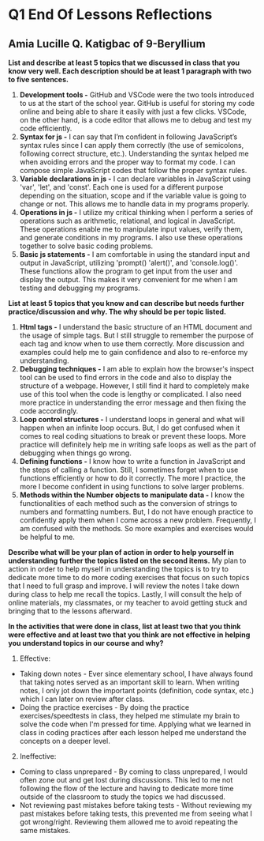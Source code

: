 # **Q1 End Of Lessons Reflections**
## **Amia Lucille Q. Katigbac of 9-Beryllium**

**List and describe at least 5 topics that we discussed in class that you know very well. Each description should be at least 1 paragraph with two to five sentences.**

1. **Development tools -** GitHub and VSCode were the two tools introduced to us at the start of the school year. GitHub is useful for storing my code online and being able to share it easily with just a few clicks. VSCode, on the other hand, is a code editor that allows me to debug and test my code efficiently.  
2. **Syntax for js -** I can say that I’m confident in following JavaScript’s syntax rules since I can apply them correctly (the use of semicolons, following correct structure, etc.). Understanding the syntax helped me when avoiding errors and the proper way to format my code. I can compose simple JavaScript codes that follow the proper syntax rules.
3. **Variable declarations in js -**  I can declare variables in JavaScript using 'var', 'let', and 'const'. Each one is used for a different purpose depending on the situation, scope and if the variable value is going to change or not. This allows me to handle data in my programs properly.
4. **Operations in js -** I utilize my critical thinking when I perform a series of operations such as arithmetic, relational, and logical in JavaScript. These operations enable me to manipulate input values, verify them, and generate conditions in my programs. I also use these operations together to solve basic coding problems.
5. **Basic js statements -**  I am comfortable in using the standard input and output in JavaScript, utilizing 'prompt() 'alert()', and 'console.log()'. These functions allow the program to get input from the user and display the output. This makes it very convenient for me when I am testing and debugging my programs.

**List at least 5 topics that you know and can describe but needs further practice/discussion and why.  The why should be per topic listed.**  

1. **Html tags -** I understand the basic structure of an HTML document and the usage of simple tags. But I still struggle to remember the purpose of each tag and know when to use them correctly. More discussion and examples could help me to gain confidence and also to re-enforce my understanding.
2. **Debugging techniques -** I am able to explain how the browser's inspect tool can be used to find errors in the code and also to display the structure of a webpage. However, I still find it hard to completely make use of this tool when the code is lengthy or complicated. I also need more practice in understanding the error message and then fixing the code accordingly.
3. **Loop control structures -** I understand loops in general and what will happen when an infinite loop occurs. But, I do get confused when it comes to real coding situations to break or prevent these loops. More practice will definitely help me in writing safe loops as well as the part of debugging when things go wrong.
4. **Defining functions -** I know how to write a function in JavaScript and the steps of calling a function. Still, I sometimes forget when to use functions efficiently or how to do it correctly. The more I practice, the more I become confident in using functions to solve larger problems.
5. **Methods within the Number objects to manipulate data -** I know the functionalities of each method such as the conversion of strings to numbers and formatting numbers. But, I do not have enough practice to confidently apply them when I come across a new problem. Frequently, I am confused with the methods. So more examples and exercises would be helpful to me.

**Describe what will be your plan of action in order to help yourself in understanding further the topics listed on the second items.**
My plan to action in order to help myself in understanding the topics is to try to dedicate more time to do more coding exercises that focus on such topics that I need to full grasp and improve. I will review the notes I take down during class to help me recall the topics. Lastly, I will consult the help of online materials, my classmates, or my teacher to avoid getting stuck and bringing that to the lessons afterward.

**In the activities that were done in class, list at least two that you think were effective and at least two that you think are not effective in helping you understand topics in our course and why?**
1. Effective:
* Taking down notes - Ever since elementary school, I have always found that taking notes served as an important skill to learn. When writing notes, I only jot down the important points (definition, code syntax, etc.) which I can later on review after class.
* Doing the practice exercises - By doing the practice exercises/speedtests in class, they helped me stimulate my brain to solve the code when I'm pressed for time. Applying what we learned in class in coding practices after each lesson helped me understand the concepts on a deeper level.

2. Ineffective:
* Coming to class unprepared - By coming to class unprepared, I would often zone out and get lost during discussions. This led to me not following the flow of the lecture and having to dedicate more time outside of the classroom to study the topics we had discussed.
* Not reviewing past mistakes before taking tests - Without reviewing my past mistakes before taking tests, this prevented me from seeing what I got wrong/right. Reviewing them allowed me to avoid repeating the same mistakes.
